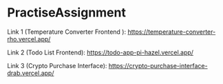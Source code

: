 # PractiseAssignment
Link 1 (Temperature Converter Frontend ): https://temperature-converter-rho.vercel.app/ 


Link 2 (Todo List Frontend):  https://todo-app-pi-hazel.vercel.app/  


Link 3 (Crypto Purchase Interface):   https://crypto-purchase-interface-drab.vercel.app/


